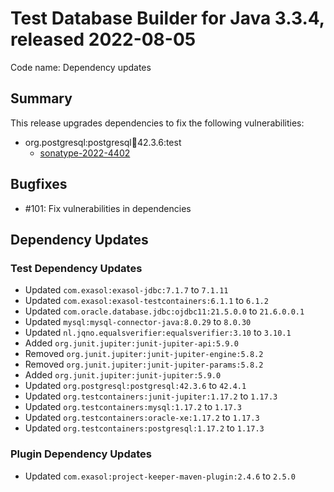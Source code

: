 # Test Database Builder for Java 3.3.4, released 2022-08-05

Code name: Dependency updates

## Summary

This release upgrades dependencies to fix the following vulnerabilities:

* org.postgresql:postgresql:jar:42.3.6:test
  * [sonatype-2022-4402](https://ossindex.sonatype.org/vulnerability/sonatype-2022-4402)

## Bugfixes

* #101: Fix vulnerabilities in dependencies

## Dependency Updates

### Test Dependency Updates

* Updated `com.exasol:exasol-jdbc:7.1.7` to `7.1.11`
* Updated `com.exasol:exasol-testcontainers:6.1.1` to `6.1.2`
* Updated `com.oracle.database.jdbc:ojdbc11:21.5.0.0` to `21.6.0.0.1`
* Updated `mysql:mysql-connector-java:8.0.29` to `8.0.30`
* Updated `nl.jqno.equalsverifier:equalsverifier:3.10` to `3.10.1`
* Added `org.junit.jupiter:junit-jupiter-api:5.9.0`
* Removed `org.junit.jupiter:junit-jupiter-engine:5.8.2`
* Removed `org.junit.jupiter:junit-jupiter-params:5.8.2`
* Added `org.junit.jupiter:junit-jupiter:5.9.0`
* Updated `org.postgresql:postgresql:42.3.6` to `42.4.1`
* Updated `org.testcontainers:junit-jupiter:1.17.2` to `1.17.3`
* Updated `org.testcontainers:mysql:1.17.2` to `1.17.3`
* Updated `org.testcontainers:oracle-xe:1.17.2` to `1.17.3`
* Updated `org.testcontainers:postgresql:1.17.2` to `1.17.3`

### Plugin Dependency Updates

* Updated `com.exasol:project-keeper-maven-plugin:2.4.6` to `2.5.0`
